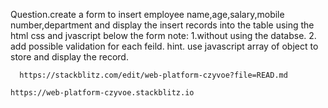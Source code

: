 Question.create a form to insert employee name,age,salary,mobile number,department and display the insert records into the table using the html css and jvascript below the form 
note: 1.without using the databse.
      2. add possible validation for each feild.
      hint. use javascript array of object to store and display the record.





      https://stackblitz.com/edit/web-platform-czyvoe?file=READ.md

    https://web-platform-czyvoe.stackblitz.io